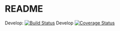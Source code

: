 # README
Develop: [![Build Status](https://travis-ci.com/Hitin/task_manager.svg?branch=develop)](https://travis-ci.com/Hitin/task_manager)
Develop [![Coverage Status](https://coveralls.io/repos/github/Hitin/task_manager/badge.svg?branch=develop)](https://coveralls.io/github/Hitin/task_manager?branch=develop)
